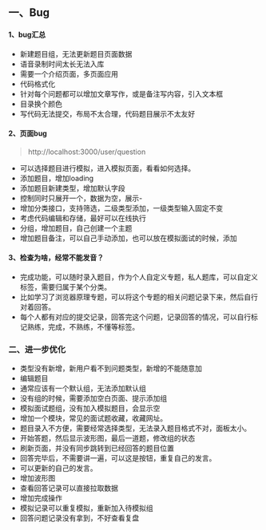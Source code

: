 ## 一、Bug

#### 1、bug汇总
- 新建题目组，无法更新题目页面数据
- 语音录制时间太长无法入库
- 需要一个介绍页面，多页面应用
- 代码格式化
- 针对每个问题都可以增加文章写作，或是备注写内容，引入文本框
- 目录换个颜色
- 写代码无法提交，布局不太合理，代码题目展示不太友好

#### 2、页面bug
> http://localhost:3000/user/question
- 可以选择题目进行模拟，进入模拟页面，看看如何选择。
- 添加题目，增加loading
- 添加题目新建类型，增加默认字段
- 控制同时只展开一个，数据为空，展示-
- 增加分类接口，支持筛选，二级类型添加，一级类型输入固定不变
- 考虑代码编辑和存储，最好可以在线执行
- 分组，增加题目，自己创建一个主题
- 增加题目备注，可以自己手动添加，也可以放在模拟面试的时候，添加

#### 3、检查为啥，经常不能发音？
- 完成功能，可以随时录入题目，作为个人自定义专题，私人题库，可以自定义标签，需要归属于某个分类。
- 比如学习了浏览器原理专题，可以将这个专题的相关问题记录下来，然后自行对着回答。
- 每个人都有对应的提交记录，回答完这个问题，记录回答的情况，可以自行标记熟练，完成，不熟练，不懂等标签。


### 二、进一步优化
- 类型没有新增，新用户看不到问题类型，新增的不能随意加
- 编辑题目
- 通常应该有一个默认组，无法添加默认组
- 没有组的时候，需要添加空白页面、提示添加组
- 模拟面试题组，没有加入模拟题目，会显示空
- 增加一个模块，常见的面试题收藏，收藏网址。
- 题目录入不方便，需要经常选择类型，无法录入题目格式不对，面板太小。
- 开始答题，然后显示波形图，最后一道题，修改组的状态
- 刷新页面，并没有同步跳转到已经回答的题目位置
- 回答完毕后，不需要讲一遍，可以这是按钮，重复自己的发言。
- 可以更新的自己的发言。
- 增加波形图
- 查看回答记录可以直接拉取数据
- 增加完成操作
- 模拟记录可以重复模拟，重新加入待模拟组
- 回答问题记录没有拿到，不好查看复盘